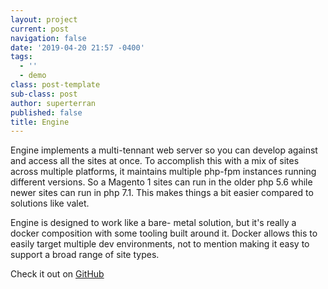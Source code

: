 ```yaml
---
layout: project
current: post
navigation: false
date: '2019-04-20 21:57 -0400'
tags:
  - ''
  - demo
class: post-template
sub-class: post
author: superterran
published: false
title: Engine
---
```

Engine implements a multi-tennant web server so you can develop against and access all the sites at once. To accomplish this with a mix of sites across multiple platforms, it maintains multiple php-fpm instances running different versions. So a Magento 1 sites can run in the older php 5.6 while newer sites can run in php 7.1. This makes things a bit easier compared to solutions like valet.

Engine is designed to work like a bare- metal solution, but it's really a docker composition with some tooling built around it. Docker allows this to easily target multiple dev environments, not to mention making it easy to support a broad range of site types.

Check it out on [GitHub](https://github.com/superterran/engine)